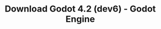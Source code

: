 ---
# Generated by /tools/generators/src/download_archive_generator !!! do not edit by hand !!!
title: 'Download Godot 4.2 (dev6) - Godot Engine'
type: 'download/archive'
name: '4.2'
flavor: 'dev6'
release_date: '2023-10-03T03:00:00-00:00'
release_notes: 'article/dev-snapshot-godot-4-2-dev-6/'
primaryPlatforms:
  - 'android.apk'
  - 'linux.64'
  - 'macos.universal'
  - 'windows.64'
  - 'web'
  - 'templates'
links:
  android.apk:
    name: 'android.apk'
    title: 'Android'
    caption: 'APK Universal (ARM64 + ARMv7 + x86_64 + x86)'
    tags:
      - 'APK download'
      - 'ARM64/v7'
      - 'x86 (64 & 32 bit)'
    hosts:
      github_builds:
        regular: 'https://github.com/godotengine/godot-builds/releases/download/4.2-dev6/Godot_v4.2-dev6_android_editor.apk'
        mono: '#'
      github:
        regular: 'https://github.com/godotengine/godot/releases/download/4.2-dev6/Godot_v4.2-dev6_android_editor.apk'
        mono: '#'
  linux.64:
    name: 'linux.64'
    title: 'Linux'
    caption: 'Padrão (x86_64)'
    tags:
      - '64 bit'
    hosts:
      github_builds:
        regular: 'https://github.com/godotengine/godot-builds/releases/download/4.2-dev6/Godot_v4.2-dev6_linux.x86_64.zip'
        mono: 'https://github.com/godotengine/godot-builds/releases/download/4.2-dev6/Godot_v4.2-dev6_mono_linux_x86_64.zip'
      github:
        regular: 'https://github.com/godotengine/godot/releases/download/4.2-dev6/Godot_v4.2-dev6_linux.x86_64.zip'
        mono: 'https://github.com/godotengine/godot/releases/download/4.2-dev6/Godot_v4.2-dev6_mono_linux_x86_64.zip'
  macos.universal:
    name: 'macos.universal'
    title: 'macOS'
    caption: 'Universal (x86_64 + Silício da Apple)'
    tags:
      - 'Intel/Apple Silicon'
      - '64 bit'
    hosts:
      github_builds:
        regular: 'https://github.com/godotengine/godot-builds/releases/download/4.2-dev6/Godot_v4.2-dev6_macos.universal.zip'
        mono: 'https://github.com/godotengine/godot-builds/releases/download/4.2-dev6/Godot_v4.2-dev6_mono_macos.universal.zip'
      github:
        regular: 'https://github.com/godotengine/godot/releases/download/4.2-dev6/Godot_v4.2-dev6_macos.universal.zip'
        mono: 'https://github.com/godotengine/godot/releases/download/4.2-dev6/Godot_v4.2-dev6_mono_macos.universal.zip'
  windows.64:
    name: 'windows.64'
    title: 'Windows'
    caption: 'Padrão (x86_64)'
    tags:
      - '64 bit'
    hosts:
      github_builds:
        regular: 'https://github.com/godotengine/godot-builds/releases/download/4.2-dev6/Godot_v4.2-dev6_win64.exe.zip'
        mono: 'https://github.com/godotengine/godot-builds/releases/download/4.2-dev6/Godot_v4.2-dev6_mono_win64.zip'
      github:
        regular: 'https://github.com/godotengine/godot/releases/download/4.2-dev6/Godot_v4.2-dev6_win64.exe.zip'
        mono: 'https://github.com/godotengine/godot/releases/download/4.2-dev6/Godot_v4.2-dev6_mono_win64.zip'
  web:
    name: 'web'
    title: 'Editor Web'
    caption: ''
    tags:
      - 'Self-hosted'
      - 'Cross-platform'
    hosts:
      github_builds:
        regular: 'https://github.com/godotengine/godot-builds/releases/download/4.2-dev6/Godot_v4.2-dev6_web_editor.zip'
        mono: '#'
      github:
        regular: 'https://github.com/godotengine/godot/releases/download/4.2-dev6/Godot_v4.2-dev6_web_editor.zip'
        mono: '#'
  linux.arm64:
    name: 'linux.arm64'
    title: 'Linux'
    caption: 'Padrão (ARM64)'
    tags:
      - 'ARM64'
      - '64 bit'
    hosts:
      github_builds:
        regular: 'https://github.com/godotengine/godot-builds/releases/download/4.2-dev6/Godot_v4.2-dev6_linux.arm64.zip'
        mono: 'https://github.com/godotengine/godot-builds/releases/download/4.2-dev6/Godot_v4.2-dev6_mono_linux_arm64.zip'
      github:
        regular: 'https://github.com/godotengine/godot/releases/download/4.2-dev6/Godot_v4.2-dev6_linux.arm64.zip'
        mono: 'https://github.com/godotengine/godot/releases/download/4.2-dev6/Godot_v4.2-dev6_mono_linux_arm64.zip'
  linux.32:
    name: 'linux.32'
    title: 'Linux'
    caption: 'Padrão (x86)'
    tags:
      - '32 bit'
    hosts:
      github_builds:
        regular: 'https://github.com/godotengine/godot-builds/releases/download/4.2-dev6/Godot_v4.2-dev6_linux.x86_32.zip'
        mono: 'https://github.com/godotengine/godot-builds/releases/download/4.2-dev6/Godot_v4.2-dev6_mono_linux_x86_32.zip'
      github:
        regular: 'https://github.com/godotengine/godot/releases/download/4.2-dev6/Godot_v4.2-dev6_linux.x86_32.zip'
        mono: 'https://github.com/godotengine/godot/releases/download/4.2-dev6/Godot_v4.2-dev6_mono_linux_x86_32.zip'
  linux.arm32:
    name: 'linux.arm32'
    title: 'Linux'
    caption: 'Padrão (ARM32)'
    tags:
      - 'ARM32'
      - '32 bit'
    hosts:
      github_builds:
        regular: 'https://github.com/godotengine/godot-builds/releases/download/4.2-dev6/Godot_v4.2-dev6_linux.arm32.zip'
        mono: 'https://github.com/godotengine/godot-builds/releases/download/4.2-dev6/Godot_v4.2-dev6_mono_linux_arm32.zip'
      github:
        regular: 'https://github.com/godotengine/godot/releases/download/4.2-dev6/Godot_v4.2-dev6_linux.arm32.zip'
        mono: 'https://github.com/godotengine/godot/releases/download/4.2-dev6/Godot_v4.2-dev6_mono_linux_arm32.zip'
  windows.32:
    name: 'windows.32'
    title: 'Windows'
    caption: 'Padrão (x86)'
    tags:
      - '32 bit'
    hosts:
      github_builds:
        regular: 'https://github.com/godotengine/godot-builds/releases/download/4.2-dev6/Godot_v4.2-dev6_win32.exe.zip'
        mono: 'https://github.com/godotengine/godot-builds/releases/download/4.2-dev6/Godot_v4.2-dev6_mono_win32.zip'
      github:
        regular: 'https://github.com/godotengine/godot/releases/download/4.2-dev6/Godot_v4.2-dev6_win32.exe.zip'
        mono: 'https://github.com/godotengine/godot/releases/download/4.2-dev6/Godot_v4.2-dev6_mono_win32.zip'
  aar_library:
    name: 'aar_library'
    title: 'Biblioteca de AAR'
    caption: ''
    tags:
      - 'Android plugins'
      - 'Java'
      - 'Kotlin'
    hosts:
      github_builds:
        regular: 'https://github.com/godotengine/godot-builds/releases/download/4.2-dev6/godot-lib.4.2.dev6.template_release.aar'
        mono: '#'
      github:
        regular: 'https://github.com/godotengine/godot/releases/download/4.2-dev6/godot-lib.4.2.dev6.template_release.aar'
        mono: '#'
  templates:
    name: 'templates'
    title: 'Modelos de exportação'
    caption: ''
    tags:
      - 'Utilizado para exportar os seus jogos para todas as plataformas suportadas'
    hosts:
      github_builds:
        regular: 'https://github.com/godotengine/godot-builds/releases/download/4.2-dev6/Godot_v4.2-dev6_export_templates.tpz'
        mono: 'https://github.com/godotengine/godot-builds/releases/download/4.2-dev6/Godot_v4.2-dev6_mono_export_templates.tpz'
      github:
        regular: 'https://github.com/godotengine/godot/releases/download/4.2-dev6/Godot_v4.2-dev6_export_templates.tpz'
        mono: 'https://github.com/godotengine/godot/releases/download/4.2-dev6/Godot_v4.2-dev6_mono_export_templates.tpz'
---